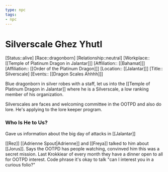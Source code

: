 ```yaml
---
type: npc
tags: 
- npc
---
```


# Silverscale Ghez Yhutl
[Status::alive]
[Race::dragonborn]
[Relationship::neutral]
[Workplace:: [[Temple of  Platinum Dragon in Jalantar]]]
[Affiliation:: [[Bahamat]]]
[Affiliation:: [[Order of the Platinum Dragon]]]
[Location:: [[Jalantar]]]
[Title:: Silverscale]
[Events:: [[Dragon Scales Ahhhh]]]

Blue dragonborn in silver robes with a staff, let us into the [[Temple of  Platinum Dragon in Jalantar]] where he is a Silverscale, a low ranking member of his organization. 

Silverscales are faces and welcoming committee in the OOTPD and also do lore. He's applying to the lore keeper program.

### Who Is He to Us?
Gave us information about the big day of attacks in [[Jalantar]]

[[Rez]] [[Adrienne Spout|Adrienne]] and [[Freya]] talked to him about [[Jorus]]. Says the OOTPD has people watching, convinved him this was a secret mission. Last Krokkiear of every month they have a dinner open to all for OOTPD interest. Code phrase it's okay to talk "can I interest you in a curious folio?" 



